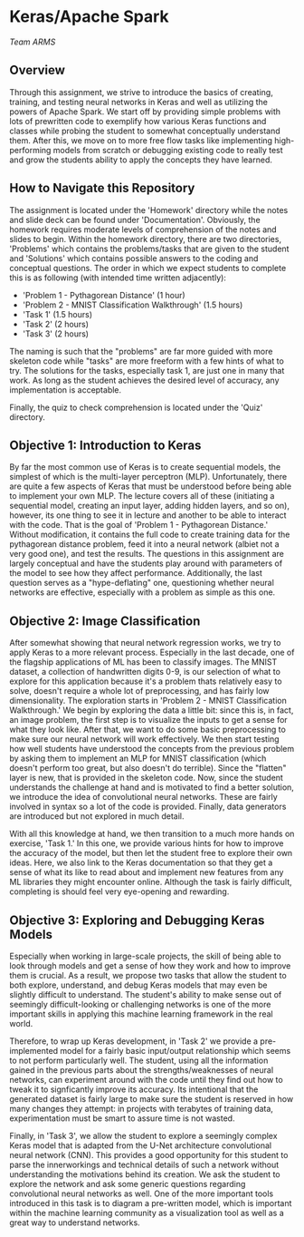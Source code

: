 # Keras/Apache Spark 
_*Team ARMS*_

## Overview

Through this assignment, we strive to introduce the basics of creating, training, and testing neural networks in Keras and well as utilizing the powers of Apache Spark. We start off by providing simple problems with lots of prewritten code to exemplify how various Keras functions and classes while probing the student to somewhat conceptually understand them. After this, we move on to more free flow tasks like implementing high-performing models from scratch or debugging existing code to really test and grow the students ability to apply the concepts they have learned.

## How to Navigate this Repository

The assignment is located under the 'Homework' directory while the notes and slide deck can be found under 'Documentation'. Obviously, the homework requires moderate levels of comprehension of the notes and slides to begin. Within the homework directory, there are two directories, 'Problems' which contains the problems/tasks that are given to the student and 'Solutions' which contains possible answers to the coding and conceptual questions. The order in which we expect students to complete this is as following (with intended time written adjacently):

* 'Problem 1 - Pythagorean Distance' (1 hour)
* 'Problem 2 - MNIST Classification Walkthrough' (1.5 hours)
* 'Task 1' (1.5 hours)
* 'Task 2' (2 hours)
* 'Task 3' (2 hours)

The naming is such that the "problems" are far more guided with more skeleton code while "tasks" are more freeform with a few hints of what to try. The solutions for the tasks, especially task 1, are just one in many that work. As long as the student achieves the desired level of accuracy, any implementation is acceptable. 

Finally, the quiz to check comprehension is located under the 'Quiz' directory. 

## Objective 1: Introduction to Keras

By far the most common use of Keras is to create sequential models, the simplest of which is the multi-layer perceptron (MLP). Unfortunately, there are quite a few aspects of Keras that must be understood before being able to implement your own MLP. The lecture covers all of these (initiating a sequential model, creating an input layer, adding hidden layers, and so on), however, its one thing to see it in lecture and another to be able to interact with the code. That is the goal of 'Problem 1 - Pythagorean Distance.' Without modification, it contains the full code to create training data for the pythagorean distance problem, feed it into a neural network (albiet not a very good one), and test the results. The questions in this assignment are largely conceptual and have the students play around with parameters of the model to see how they affect performance. Additionally, the last question serves as a "hype-deflating" one, questioning whether neural networks are effective, especially with a problem as simple as this one.

## Objective 2: Image Classification

After somewhat showing that neural network regression works, we try to apply Keras to a more relevant process. Especially in the last decade, one of the flagship applications of ML has been to classify images. The MNIST dataset, a collection of handwritten digits 0-9, is our selection of what to explore for this application because it's a problem thats relatively easy to solve, doesn't require a whole lot of preprocessing, and has fairly low dimensionality. The exploration starts in 'Problem 2 - MNIST Classification Walkthrough.' We begin by exploring the data a little bit: since this is, in fact, an image problem, the first step is to visualize the inputs to get a sense for what they look like. After that, we want to do some basic preprocessing to make sure our neural network will work effectively. We then start testing how well students have understood the concepts from the previous problem by asking them to implement an MLP for MNIST classification (which doesn't perform too great, but also doesn't do terrible). Since the "flatten" layer is new, that is provided in the skeleton code. Now, since the student understands the challenge at hand and is motivated to find a better solution, we introduce the idea of convolutional neural networks. These are fairly involved in syntax so a lot of the code is provided. Finally, data generators are introduced but not explored in much detail.

With all this knowledge at hand, we then transition to a much more hands on exercise, 'Task 1.' In this one, we provide various hints for how to improve the accuracy of the model, but then let the student free to explore their own ideas. Here, we also link to the Keras documentation so that they get a sense of what its like to read about and implement new features from any ML libraries they might encounter online. Although the task is fairly difficult, completing is should feel very eye-opening and rewarding.


## Objective 3: Exploring and Debugging Keras Models

Especially when working in large-scale projects, the skill of being able to look through models and get a sense of how they work and how to improve them is crucial. As a result, we propose two tasks that allow the student to both explore, understand, and debug Keras models that may even be slightly difficult to understand. The student's ability to make sense out of seemingly difficult-looking or challenging networks is one of the more important skills in applying this machine learning framework in the real world.

Therefore, to wrap up Keras development, in 'Task 2' we provide a pre-implemented model for a fairly basic input/output relationship which seems to not perform particularly well. The student, using all the information gained in the previous parts about the strengths/weaknesses of neural networks, can experiment around with the code until they find out how to tweak it to signficantly improve its accuracy. Its intentional that the generated dataset is fairly large to make sure the student is reserved in how many changes they attempt: in projects with terabytes of training data, experimentation must be smart to assure time is not wasted. 

Finally, in 'Task 3', we allow the student to explore a seemingly complex Keras model that is adapted from the U-Net architecture convolutional neural network (CNN). This provides a good opportunity for this student to parse the innerworkings and technical details of such a network without understanding the motivations behind its creation. We ask the student to explore the network and ask some generic questions regarding convolutional neural networks as well. One of the more important tools introduced in this task is to diagram a pre-written model, which is important within the machine learning community as a visualization tool as well as a great way to understand networks.
